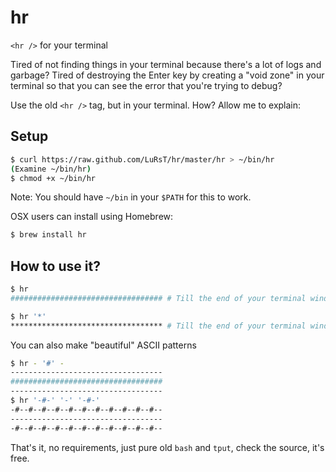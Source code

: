 hr
==

`<hr />` for your terminal


Tired of not finding things in your terminal because there's a lot of logs and
garbage? Tired of destroying the Enter key by creating a "void zone" in your
terminal so that you can see the error that you're trying to debug?

Use the old `<hr />` tag, but in your terminal. How? Allow me to explain:

## Setup

```sh
$ curl https://raw.github.com/LuRsT/hr/master/hr > ~/bin/hr
(Examine ~/bin/hr)
$ chmod +x ~/bin/hr
```

Note: You should have `~/bin` in your `$PATH` for this to work.

OSX users can install using Homebrew:

```sh
$ brew install hr
```

## How to use it?

```sh
$ hr
################################## # Till the end of your terminal window

$ hr '*'
********************************** # Till the end of your terminal window
```

You can also make "beautiful" ASCII patterns

```sh
$ hr - '#' -
----------------------------------
##################################
----------------------------------
$ hr '-#-' '-' '-#-'
-#--#--#--#--#--#--#--#--#--#--#--
----------------------------------
-#--#--#--#--#--#--#--#--#--#--#--
```

That's it, no requirements, just pure old `bash` and `tput`, check the source,
it's free.

